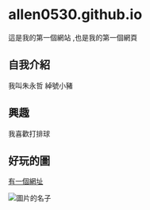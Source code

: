 # allen0530.github.io

這是我的第一個網站 ,也是我的第一個網頁

## 自我介紹
我叫朱永哲 綽號小豬

## 興趣
我喜歡打排球

## 好玩的圖

[有一個網址](https://moodle.mcu.edu.tw/)

![圖片的名子](https://www.google.com/imgres?imgurl=https%3A%2F%2Fs.yimg.com%2Fny%2Fapi%2Fres%2F1.2%2F6IhHWMgv4b.zRA7.shn5LA--%2FYXBwaWQ9aGlnaGxhbmRlcjt3PTk2MDtoPTY0Mi43NTg2MjA2ODk2NTUx%2Fhttps%3A%2F%2Fmedia.zenfs.com%2Fzh-tw%2Fnownews.com%2Fef21976efb687966986441773cd18530&imgrefurl=https%3A%2F%2Ftw.news.yahoo.com%2F%25E7%2594%25B7%25E5%25AD%25A9%25E5%2581%2587%25E7%25AC%2591%25E6%25A2%2597%25E5%259C%2596%25E7%2588%2586%25E7%25B4%2585-%25E5%25A4%259A%25E5%25B9%25B4%25E5%25BE%258C%25E6%2585%2598%25E6%25B3%2581%25E6%259B%259D%25E5%2585%2589-%25E7%25B2%2589%25E7%25B5%25B2%25E5%2585%25A8%25E5%2593%25AD-%25E7%25AB%25A5%25E5%25B9%25B4%25E6%25B2%2592%25E4%25BA%2586-053448023.html&tbnid=8h43fcJtuf6_8M&vet=12ahUKEwj-oL3myIbvAhURR5QKHdYmArEQMygXegUIARDUAQ..i&docid=HmGP0h5xNMm6CM&w=958&h=642&q=%E6%A2%97%E5%9C%96&ved=2ahUKEwj-oL3myIbvAhURR5QKHdYmArEQMygXegUIARDUAQ)

